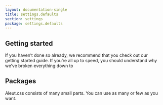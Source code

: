 ```yaml
---
layout: documentation-single
title: settings.defaults
section: settings
package: settings.defaults
---
```


## Getting started

If you haven’t done so already, we recommend that you check out our getting started guide. If you’re all up to speed, you should understand why we’ve broken everything down to

## Packages

Aleut.css consists of many small parts. You can use as many or few as you want.
